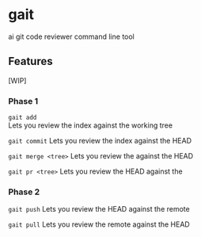 # gait

ai git code reviewer command line tool


## Features

[WIP]

### Phase 1

`gait add`  
Lets you review the index against the working tree

`gait commit`
Lets you review the index against the HEAD

`gait merge <tree>`
Lets you review the <tree> against the HEAD

`gait pr <tree>`
Lets you review the HEAD against the <tree>

### Phase 2

`gait push`
Lets you review the HEAD against the remote

`gait pull`
Lets you review the remote against the HEAD
